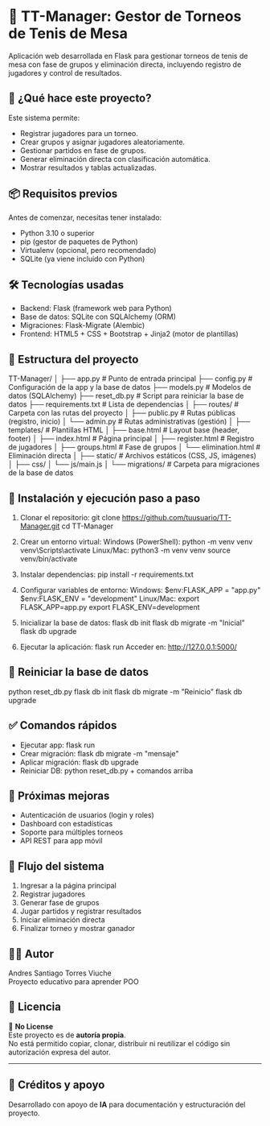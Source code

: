# 🏓 TT-Manager: Gestor de Torneos de Tenis de Mesa
Aplicación web desarrollada en Flask para gestionar torneos de tenis de mesa con fase de grupos y eliminación directa, incluyendo registro de jugadores y control de resultados.

## 📖 ¿Qué hace este proyecto?
Este sistema permite:
- Registrar jugadores para un torneo.
- Crear grupos y asignar jugadores aleatoriamente.
- Gestionar partidos en fase de grupos.
- Generar eliminación directa con clasificación automática.
- Mostrar resultados y tablas actualizadas.

## 📦 Requisitos previos
Antes de comenzar, necesitas tener instalado:
- Python 3.10 o superior
- pip (gestor de paquetes de Python)
- Virtualenv (opcional, pero recomendado)
- SQLite (ya viene incluido con Python)

## 🛠️ Tecnologías usadas
- Backend: Flask (framework web para Python)
- Base de datos: SQLite con SQLAlchemy (ORM)
- Migraciones: Flask-Migrate (Alembic)
- Frontend: HTML5 + CSS + Bootstrap + Jinja2 (motor de plantillas)

## 📂 Estructura del proyecto
TT-Manager/
│
├── app.py                  # Punto de entrada principal
├── config.py               # Configuración de la app y la base de datos
├── models.py               # Modelos de datos (SQLAlchemy)
├── reset_db.py             # Script para reiniciar la base de datos
├── requirements.txt        # Lista de dependencias
│
├── routes/                 # Carpeta con las rutas del proyecto
│   ├── public.py           # Rutas públicas (registro, inicio)
│   └── admin.py            # Rutas administrativas (gestión)
│
├── templates/              # Plantillas HTML
│   ├── base.html           # Layout base (header, footer)
│   ├── index.html          # Página principal
│   ├── register.html       # Registro de jugadores
│   ├── groups.html         # Fase de grupos
│   └── elimination.html    # Eliminación directa
│
├── static/                 # Archivos estáticos (CSS, JS, imágenes)
│   ├── css/
│   └── js/main.js
│
└── migrations/             # Carpeta para migraciones de la base de datos

## 🚀 Instalación y ejecución paso a paso
1. Clonar el repositorio:
   git clone https://github.com/tuusuario/TT-Manager.git
   cd TT-Manager

2. Crear un entorno virtual:
   Windows (PowerShell):
       python -m venv venv
       venv\Scripts\activate
   Linux/Mac:
       python3 -m venv venv
       source venv/bin/activate

3. Instalar dependencias:
   pip install -r requirements.txt

4. Configurar variables de entorno:
   Windows:
       $env:FLASK_APP = "app.py"
       $env:FLASK_ENV = "development"
   Linux/Mac:
       export FLASK_APP=app.py
       export FLASK_ENV=development

5. Inicializar la base de datos:
   flask db init
   flask db migrate -m "Inicial"
   flask db upgrade

6. Ejecutar la aplicación:
   flask run
   Acceder en: http://127.0.0.1:5000/

## 🔄 Reiniciar la base de datos
   python reset_db.py
   flask db init
   flask db migrate -m "Reinicio"
   flask db upgrade

## ✅ Comandos rápidos
- Ejecutar app: flask run
- Crear migración: flask db migrate -m "mensaje"
- Aplicar migración: flask db upgrade
- Reiniciar DB: python reset_db.py + comandos arriba

## 🔮 Próximas mejoras
- Autenticación de usuarios (login y roles)
- Dashboard con estadísticas
- Soporte para múltiples torneos
- API REST para app móvil

## 📜 Flujo del sistema
1. Ingresar a la página principal
2. Registrar jugadores
3. Generar fase de grupos
4. Jugar partidos y registrar resultados
5. Iniciar eliminación directa
6. Finalizar torneo y mostrar ganador

## 👨‍💻 Autor
Andres Santiago Torres Viuche  
Proyecto educativo para aprender POO

## 📜 Licencia
🚫 **No License**  
Este proyecto es de **autoría propia**.  
No está permitido copiar, clonar, distribuir ni reutilizar el código sin autorización expresa del autor.

---

## 🙌 Créditos y apoyo
Desarrollado con apoyo de **IA** para documentación y estructuración del proyecto.
